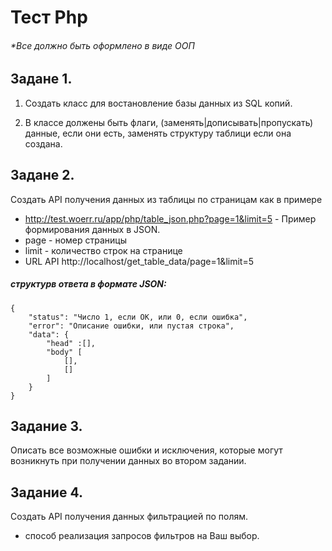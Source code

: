 # Тест Php
###### *Все должно быть оформлено в виде ООП

## Задане 1.

1. Создать класс для востановление базы данных из SQL копий.

2. В классе должены быть флаги, (заменять|дописывать|пропускать) данные, если они есть, заменять структуру таблици если она создана.

## Задане 2.
  Создать API получения данных из таблицы по страницам как в примере
- http://test.woerr.ru/app/php/table_json.php?page=1&limit=5 - Пример формирования данных в JSON.
- page - номер страницы
- limit - количество строк на странице
- URL API http://localhost/get_table_data/page=1&limit=5

##### структурв ответа в формате JSON:
```(json)
{
    "status": "Число 1, если ОК, или 0, если ошибка",
    "error": "Описание ошибки, или пустая строка",
    "data": {
        "head" :[],
        "body" [
            [],
            []
        ]
    }
}
```

## Задание 3.
  Описать все возможные ошибки и исключения, которые могут возникнуть при получении данных во втором задании.

## Задание 4.
  Создать API получения данных фильтрацией по полям.
- способ реализация запросов фильтров на Ваш выбор.

